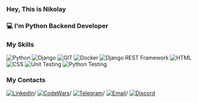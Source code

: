 ### **Hey, This is Nikolay**

### :computer: I'm Python Backend Developer

### My Skills

![Python](https://img.shields.io/badge/-Python-yellow?logo=python&logoColor=white)
![Django](https://img.shields.io/badge/-Django-darkgreen?logo=django&logoColor=white)
![GIT](https://img.shields.io/badge/-Git-orange?logo=git&logoColor=white)
![Docker](https://img.shields.io/badge/-Docker-blue?logo=docker&logoColor=white)
![Django REST Framework](https://img.shields.io/badge/-Django_REST_Framework-green?logo=django&logoColor=white)
![HTML](https://img.shields.io/badge/-HTML-red?logo=html5&logoColor=white)
![CSS](https://img.shields.io/badge/-CSS-blue?logo=css3&logoColor=white)
![Unit Testing](https://img.shields.io/badge/-Unit_Testing-brightgreen?logo=junit&logoColor=white)
![Python Testing](https://img.shields.io/badge/-Python_Testing-blue?logo=pytest&logoColor=white)


### My Contacts

[![LinkedIn](https://img.shields.io/badge/LinkedIn-NikolayEkaterinin-blue?logo=linkedin)](https://www.linkedin.com/in/nikolay-ekaterinin-373a2626a/)/
[![CodeWars](https://img.shields.io/badge/CodeWars-NickDEVBack-red)](https://www.codewars.com/users/NickDEVBack)/
[![Telegram](https://img.shields.io/badge/Telegram-mom_s_dev-blue?logo=telegram)](https://t.me/mom_s_dev)/
[![Email](https://img.shields.io/badge/Email-eh37%40ya.ru-red?logo=yandex)](mailto:eh37@ya.ru)/
[![Discord](https://img.shields.io/badge/Discord-1082280914706497546-blue?logo=discord)](https://discord.com/users/1082280914706497546)

